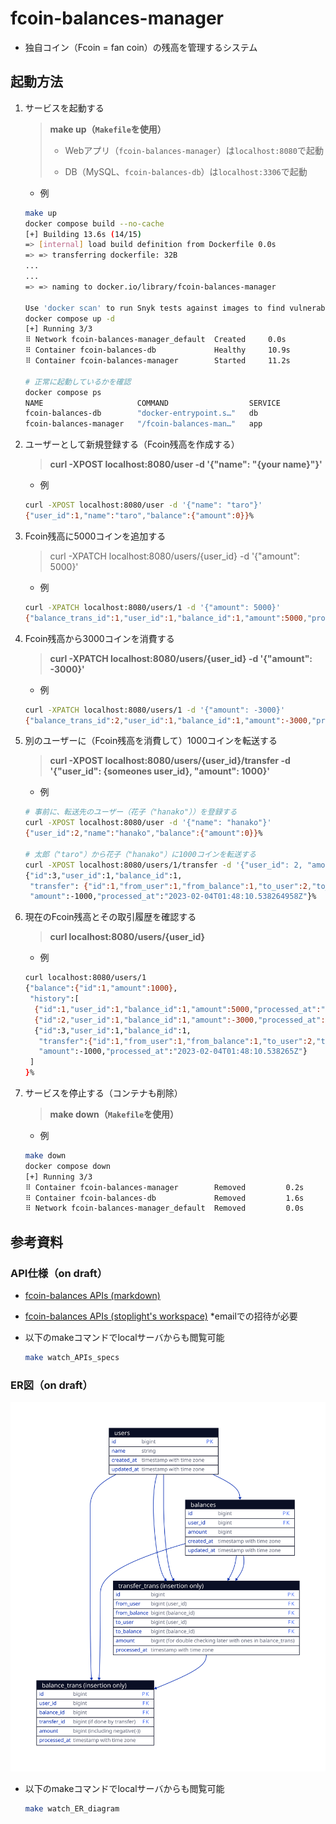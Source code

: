 # fcoin-balances-manager

- 独自コイン（Fcoin = fan coin）の残高を管理するシステム

## 起動方法

 1. サービスを起動する

    > **make up（`Makefile`を使用）**
    >
    > - Webアプリ（`fcoin-balances-manager`）は`localhost:8080`で起動
    >
    > - DB（MySQL、`fcoin-balances-db`）は`localhost:3306`で起動

    - 例

    ```sh
    make up
    docker compose build --no-cache
    [+] Building 13.6s (14/15)
    => [internal] load build definition from Dockerfile 0.0s
    => => transferring dockerfile: 32B
    ...
    ...
    => => naming to docker.io/library/fcoin-balances-manager

    Use 'docker scan' to run Snyk tests against images to find vulnerabilities and learn how to fix them
    docker compose up -d
    [+] Running 3/3
    ⠿ Network fcoin-balances-manager_default  Created     0.0s
    ⠿ Container fcoin-balances-db             Healthy     10.9s
    ⠿ Container fcoin-balances-manager        Started     11.2s
    
    # 正常に起動しているかを確認 
    docker compose ps
    NAME                     COMMAND                  SERVICE             STATUS              PORTS
    fcoin-balances-db        "docker-entrypoint.s…"   db                  running (healthy)   0.0.0.0:3306->3306/tcp, 33060/tcp
    fcoin-balances-manager   "/fcoin-balances-man…"   app                 running             0.0.0.0:8080->8080/tcp
    ```

 2. ユーザーとして新規登録する（Fcoin残高を作成する）

      > **curl -XPOST localhost:8080/user -d '{"name": "{your name}"}'**

    - 例

    ```sh
    curl -XPOST localhost:8080/user -d '{"name": "taro"}'
    {"user_id":1,"name":"taro","balance":{"amount":0}}%
    ```

 3. Fcoin残高に5000コインを追加する

    > curl -XPATCH localhost:8080/users/{user_id} -d '{"amount": 5000}'

    - 例

    ```sh
    curl -XPATCH localhost:8080/users/1 -d '{"amount": 5000}'
    {"balance_trans_id":1,"user_id":1,"balance_id":1,"amount":5000,"processed_at":"2023-01-30T16:01:33.132934637Z"}%
    ```

 4. Fcoin残高から3000コインを消費する

    > **curl -XPATCH localhost:8080/users/{user_id} -d '{"amount": -3000}'**

    - 例

    ```sh
    curl -XPATCH localhost:8080/users/1 -d '{"amount": -3000}'
    {"balance_trans_id":2,"user_id":1,"balance_id":1,"amount":-3000,"processed_at":"2023-01-30T16:02:22.89337084Z"}%
    ```

 5. 別のユーザーに（Fcoin残高を消費して）1000コインを転送する

    > **curl -XPOST localhost:8080/users/{user_id}/transfer -d '{"user_id": {someones user_id}, "amount": 1000}'**

    - 例

    ```sh
    # 事前に、転送先のユーザー（花子（"hanako"））を登録する
    curl -XPOST localhost:8080/user -d '{"name": "hanako"}'
    {"user_id":2,"name":"hanako","balance":{"amount":0}}%

    # 太郎（"taro"）から花子（"hanako"）に1000コインを転送する
    curl -XPOST localhost:8080/users/1/transfer -d '{"user_id": 2, "amount": 1000}'
    {"id":3,"user_id":1,"balance_id":1,
     "transfer": {"id":1,"from_user":1,"from_balance":1,"to_user":2,"to_balance":2,"amount":1000,"processed_at":"2023-02-04T01:48:10.526119417Z"},
     "amount":-1000,"processed_at":"2023-02-04T01:48:10.538264958Z"}%
    ```

 6. 現在のFcoin残高とその取引履歴を確認する

    > **curl localhost:8080/users/{user_id}**

    - 例

    ```sh
    curl localhost:8080/users/1
    {"balance":{"id":1,"amount":1000},
     "history":[
      {"id":1,"user_id":1,"balance_id":1,"amount":5000,"processed_at":"2023-02-04T01:41:00.228165Z"},
      {"id":2,"user_id":1,"balance_id":1,"amount":-3000,"processed_at":"2023-02-04T01:41:09.800373Z"},
      {"id":3,"user_id":1,"balance_id":1,
       "transfer":{"id":1,"from_user":1,"from_balance":1,"to_user":2,"to_balance":2,"amount":1000,"processed_at":"2023-02-04T01:48:10.526119Z"},
       "amount":-1000,"processed_at":"2023-02-04T01:48:10.538265Z"}
     ]
    }%
    ```

 7. サービスを停止する（コンテナも削除）

    > **make down（`Makefile`を使用）**

    - 例

    ```sh
    make down
    docker compose down
    [+] Running 3/3
    ⠿ Container fcoin-balances-manager        Removed         0.2s
    ⠿ Container fcoin-balances-db             Removed         1.6s
    ⠿ Network fcoin-balances-manager_default  Removed         0.0s
    ```

## 参考資料

### API仕様（on draft）

- [fcoin-balances APIs (markdown)](/reference/fcoin-balances.md)
- [fcoin-balances APIs (stoplight's workspace)](https://retail-ai.stoplight.io/docs/fcoin-balances-manager/m82708lnwhw7z-fcoin-balances) *emailでの招待が必要
- 以下のmakeコマンドでlocalサーバからも閲覧可能

  ```sh
  make watch_APIs_specs
  ```

### ER図（on draft）

![ER Diagram on draft](/reference/ER_draft.svg "ER Diagram on draft")

- 以下のmakeコマンドでlocalサーバからも閲覧可能

  ```sh
  make watch_ER_diagram
  ```
